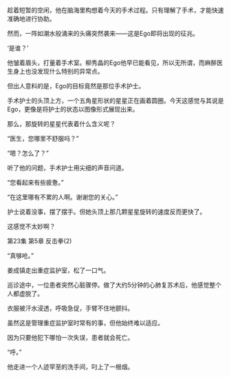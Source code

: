 趁着短暂的空闲，他在脑海里构想着今天的手术过程。只有理解了手术，才能快速准确地进行协助。

然而，一阵如潮水般涌来的头痛突然袭来——这是Ego即将出现的征兆。

‘是谁？’

他皱着眉头，打量着手术室。柳秀晶的Ego他早已能看见，所以无所谓，而麻醉医生身上也没发现什么特别的异常点。

但出人意料的是，Ego的目标竟然是那位手术护士。

手术护士的头顶上方，一个五角星形状的星星正在画着圆圈。今天这感觉与其说是Ego，更像是将护士的状态以图像形式展现出来。

那么，那旋转的星星代表着什么含义呢？

“医生，您哪里不舒服吗？”

“嗯？怎么了？”

听了他的问题，手术护士用尖细的声音问道。

“您看起来有些疲惫。”

“在这里哪有不累的人啊。谢谢您的关心。”

护士说着没事，摆了摆手。但她头顶上那几颗星星旋转的速度反而更快了。

这感觉不太妙啊？

第23集 第5章 反击拳(2)

“真够呛。”

姜成镇走出重症监护室，松了一口气。

巡诊途中，一位患者突然心脏骤停。做了大约5分钟的心肺复苏术后，他感觉整个人都虚脱了。

衣服被汗水浸透，呼吸急促，手臂不住地颤抖。

虽然这是管理重症监护室时常有的事，但他始终难以适应。

因为只要他犯下哪怕一次失误，患者就会死亡。

“呼。”

他走进一个人迹罕至的洗手间，叼上了一根烟。